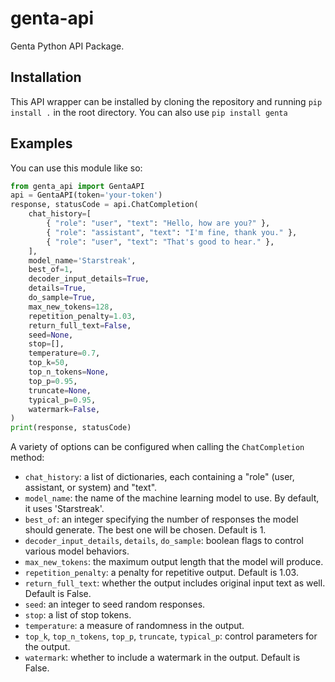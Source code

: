 # genta-api
Genta Python API Package.

## Installation

This API wrapper can be installed by cloning the repository and running `pip install .` in the root directory. You can also use `pip install genta`

## Examples

You can use this module like so:

```python
from genta_api import GentaAPI
api = GentaAPI(token='your-token')
response, statusCode = api.ChatCompletion(
    chat_history=[
        { "role": "user", "text": "Hello, how are you?" },
        { "role": "assistant", "text": "I'm fine, thank you." },
        { "role": "user", "text": "That's good to hear." },
    ],
    model_name='Starstreak',
    best_of=1,
    decoder_input_details=True,
    details=True,
    do_sample=True,
    max_new_tokens=128,
    repetition_penalty=1.03,
    return_full_text=False,
    seed=None,
    stop=[],
    temperature=0.7,
    top_k=50,
    top_n_tokens=None,
    top_p=0.95,
    truncate=None,
    typical_p=0.95,
    watermark=False,
)
print(response, statusCode)
```

A variety of options can be configured when calling the `ChatCompletion` method:

- `chat_history`: a list of dictionaries, each containing a "role" (user, assistant, or system) and "text".
- `model_name`: the name of the machine learning model to use. By default, it uses 'Starstreak'.
- `best_of`: an integer specifying the number of responses the model should generate. The best one will be chosen. Default is 1.
- `decoder_input_details`, `details`, `do_sample`: boolean flags to control various model behaviors.
- `max_new_tokens`: the maximum output length that the model will produce.
- `repetition_penalty`: a penalty for repetitive output. Default is 1.03.
- `return_full_text`: whether the output includes original input text as well. Default is False.
- `seed`: an integer to seed random responses.
- `stop`: a list of stop tokens.
- `temperature`: a measure of randomness in the output.
- `top_k`, `top_n_tokens`, `top_p`, `truncate`, `typical_p`: control parameters for the output.
- `watermark`: whether to include a watermark in the output. Default is False.